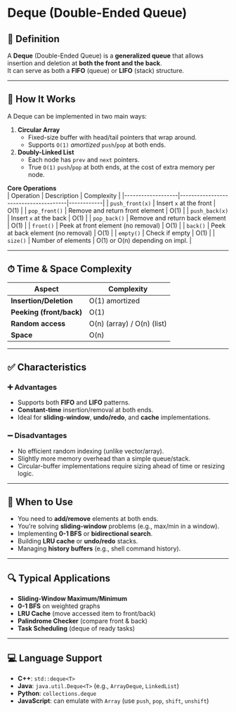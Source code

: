 # Deque (Double-Ended Queue)

## 📌 Definition

A **Deque** (Double-Ended Queue) is a **generalized queue** that allows insertion and deletion at **both the front and the back**.  
It can serve as both a **FIFO** (queue) or **LIFO** (stack) structure.

---

## 🧠 How It Works

A Deque can be implemented in two main ways:

1. **Circular Array**  
   - Fixed-size buffer with head/tail pointers that wrap around.  
   - Supports `O(1)` *amortized* `push`/`pop` at both ends.
2. **Doubly-Linked List**  
   - Each node has `prev` and `next` pointers.  
   - True `O(1)` `push`/`pop` at both ends, at the cost of extra memory per node.

**Core Operations**  
| Operation         | Description                          | Complexity |
|-------------------|--------------------------------------|------------|
| `push_front(x)`   | Insert `x` at the front              | O(1)       |
| `pop_front()`     | Remove and return front element      | O(1)       |
| `push_back(x)`    | Insert `x` at the back               | O(1)       |
| `pop_back()`      | Remove and return back element       | O(1)       |
| `front()`         | Peek at front element (no removal)   | O(1)       |
| `back()`          | Peek at back element (no removal)    | O(1)       |
| `empty()`         | Check if empty                       | O(1)       |
| `size()`          | Number of elements                   | O(1) or O(n) depending on impl. |

---

## ⏱ Time & Space Complexity

| Aspect                    | Complexity    |
|---------------------------|---------------|
| **Insertion/Deletion**    | O(1) amortized |
| **Peeking (front/back)**  | O(1)          |
| **Random access**         | O(n) (array) / O(n) (list) |
| **Space**                 | O(n)          |

---

## ✅ Characteristics

### ➕ Advantages
- Supports both **FIFO** and **LIFO** patterns.
- **Constant-time** insertion/removal at both ends.
- Ideal for **sliding-window**, **undo/redo**, and **cache** implementations.

### ➖ Disadvantages
- No efficient random indexing (unlike vector/array).
- Slightly more memory overhead than a simple queue/stack.
- Circular-buffer implementations require sizing ahead of time or resizing logic.

---

## 🧭 When to Use

- You need to **add/remove** elements at both ends.
- You’re solving **sliding-window** problems (e.g., max/min in a window).
- Implementing **0-1 BFS** or **bidirectional search**.
- Building **LRU cache** or **undo/redo** stacks.
- Managing **history buffers** (e.g., shell command history).

---

## 🔍 Typical Applications

- **Sliding-Window Maximum/Minimum**  
- **0-1 BFS** on weighted graphs  
- **LRU Cache** (move accessed item to front/back)  
- **Palindrome Checker** (compare front & back)  
- **Task Scheduling** (deque of ready tasks)  

---

## 💻 Language Support

- **C++**: `std::deque<T>`
- **Java**: `java.util.Deque<T>` (e.g., `ArrayDeque`, `LinkedList`)
- **Python**: `collections.deque`
- **JavaScript**: can emulate with `Array` (use `push`, `pop`, `shift`, `unshift`)